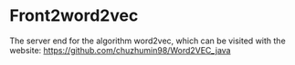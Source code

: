 # Front2word2vec
The server end for the algorithm word2vec, which can be visited with the website: https://github.com/chuzhumin98/Word2VEC_java
